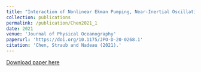 ```yaml
---
title: "Interaction of Nonlinear Ekman Pumping, Near-Inertial Oscillations, and Geostrophic Turbulence in an Idealized Coupled Model"
collection: publications
permalink: /publication/Chen2021_1
date: 2021
venue: 'Journal of Physical Oceanography'
paperurl: 'https://doi.org/10.1175/JPO-D-20-0268.1'
citation: 'Chen, Straub and Nadeau (2021).'
---
```

[Download paper here](http://yanxu-chen.github.io/files/Chen2021_1.pdf)
